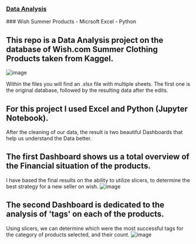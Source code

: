 <h3><u> Data Analysis </u></h3>
### Wish Summer Products - Micrsoft Excel - Python

## This repo is a Data Analysis project on the database of Wish.com Summer Clothing Products taken from Kaggel. 

![image](https://github.com/nicoricilucian/Data-Analysis/assets/90253154/9948967a-a707-4315-97e2-5cffabab11ae)

Within the files you will find an .xlsx file with multiple sheets. The first one is the original database, followed by the resulting data after the edits. 

## For this project I used Excel and Python (Jupyter Notebook). 

After the cleaning of our data, the result is two beautiful Dashboards that help us understand the Data better.


## The first Dashboard shows us a total overview of the Financial situation of the products. 
I have based the final results on the ability to utilize slicers, to determine the best strategy for a new seller on wish. 
![image](https://github.com/nicoricilucian/Data-Analysis/assets/90253154/3fa77b7e-0a38-4f20-9b90-4d2706e0bc19)



## The second Dashboard is dedicated to the analysis of 'tags' on each of the products. 
Using slicers, we can determine which were the most successful tags for the category of products selected, and their count. 
![image](https://github.com/nicoricilucian/Data-Analysis/assets/90253154/f26d6bf6-2476-417e-9b95-4a1fa0d59d9a)
